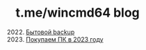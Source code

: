 # t.me/wincmd64 blog
2022. [Бытовой backup](https://github.com/wincmd64/blog/wiki/Бытовой-backup)
2023. [Покупаем ПК в 2023 году](https://github.com/wincmd64/blog/wiki/Покупаем-ПК-в-2023-году)
